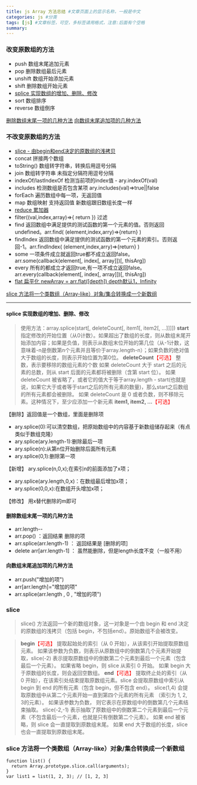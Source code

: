 ```yaml
---
title: js Array 方法总结 #文章页面上的显示名称，一般是中文
categories: js #分类
tags: [js] #文章标签，可空，多标签请用格式，注意:后面有个空格
summary: 
---
```



### 改变原数组的方法
- push  数组末尾追加元素
- pop   删除数组最后元素
- unshift   数组开始添加元素
- shift     删除数组开始元素
- [splice   实现数组的增加、删除、修改](#item1)
- sort  数组排序
- reverse   数组倒序

[删除数组末尾一项的几种方法](#item2)
[向数组末尾追加项的几种方法](#item3)

### 不改变原数组的方法
- [slice - 由begin和end决定的原数组的浅拷贝](#item4) 
- concat 拼接两个数组
- toString()  数组转字符串，转换后用逗号分隔
- join 数组转字符串 未指定分隔符用逗号分隔
- indexOf/lastIndexOf 检测当前项的index值 - ary.indexOf(val)
- includes 检测数组是否包含某项 ary.includes(val)=>true||false
- forEach 遍历数组中每一项，无返回值
- map 数组映射 支持返回值 新数组跟旧数组长度一样
- [reduce 累加器](https://qiuchunhong.github.io/2020/06/21/jsArrayRecude/)
- filter((val,index,array)=>{ return }) 过滤
- find 返回数组中满足提供的测试函数的第一个元素的值。否则返回 undefined。arr.find( (element,index,arry)=>{return} )
- findIndex 返回数组中满足提供的测试函数的第一个元素的索引。否则返回-1。arr.findIndex( (element,index,arry)=>{return} )
- some 一项条件成立就返回true都不成立返回false。arr.some(callback(element[, index[, array]])[, thisArg])
- every 所有的都成立才返回true,有一项不成立返回false。arr.every(callback(element[, index[, array]])[, thisArg])
- [flat 扁平化 newArray = arr.flat([depth]) depth默认1，Infinity](https://developer.mozilla.org/zh-CN/docs/Web/JavaScript/Reference/Global_Objects/Array/flat)

[slice 方法将一个类数组（Array-like）对象/集合转换成一个新数组](#item5)
************
#### <font id="item1">splice 实现数组的增加、删除、修改</font>
> 使用方法：array.splice(start[, deleteCount[, item1[, item2[, ...]]]])
**start​**
指定修改的开始位置（从0计数）。如果超出了数组的长度，则从数组末尾开始添加内容；如果是负值，则表示从数组末位开始的第几位（从-1计数，这意味着-n是倒数第n个元素并且等价于array.length-n）；如果负数的绝对值大于数组的长度，则表示开始位置为第0位。
**deleteCount**<font color=red>【可选】</font>
整数，表示要移除的数组元素的个数
如果 deleteCount 大于 start 之后的元素的总数，则从 start 后面的元素都将被删除（含第 start 位）。
如果 deleteCount 被省略了，或者它的值大于等于array.length - start(也就是说，如果它大于或者等于start之后的所有元素的数量)，那么start之后数组的所有元素都会被删除。
如果 deleteCount 是 0 或者负数，则不移除元素。这种情况下，至少应添加一个新元素
**item1, item2, ...**<font color=red>【可选】</font>


【删除】返回值是一个数组，里面是删除项
- ary.splice(0):可以清空数组，把原始数组中的内容基于新数组储存起来（有点类似于数组克隆）
- ary.splice(ary.length-1):删除最后一项
- ary.splice(n):从第n位开始删除后面所有元素
- ary.splice(0,1):删除第一项

【新增】 ary.splice(n,0,x);在索引n的前面添加了x项；
- ary.splice(ary.length,0,x)：在数组最后增加x项；
- ary.splice(0,0,x):在数组开头增加x项；

【修改】 用x替代删除的m即可

#### <font id="item2">删除数组末尾一项的几种方法 </font>
- arr.length--
- arr.pop()   ：返回结果 删除的项
- arr.splice(arr.length-1)   ： 返回结果是 [删除的项]
- delete arr[arr.length-1]    ： 虽然能删除，但是length长度不变（一般不用）

#### <font id="item3">向数组末尾追加项的几种方法 </font>
- arr.push("增加的项")
- arr[arr.length]="增加的项"
- arr.splice(arr.length , 0 , "增加的项")



### <font id="item4">slice</font>
> slice() 方法返回一个新的数组对象，这一对象是一个由 begin 和 end 决定的原数组的浅拷贝（包括 begin，不包括end）。原始数组不会被改变。

> **begin**<font color=red>【可选】</font>
提取起始处的索引（从 0 开始），从该索引开始提取原数组元素。
如果该参数为负数，则表示从原数组中的倒数第几个元素开始提取，slice(-2) 表示提取原数组中的倒数第二个元素到最后一个元素（包含最后一个元素）。
如果省略 begin，则 slice 从索引 0 开始。
如果 begin 大于原数组的长度，则会返回空数组。
**end**<font color=red>【可选】</font>
提取终止处的索引（从 0 开始），在该索引处结束提取原数组元素。slice 会提取原数组中索引从 begin 到 end 的所有元素（包含 begin，但不包含 end）。
slice(1,4) 会提取原数组中从第二个元素开始一直到第四个元素的所有元素 （索引为 1, 2, 3的元素）。
如果该参数为负数， 则它表示在原数组中的倒数第几个元素结束抽取。 slice(-2,-1) 表示抽取了原数组中的倒数第二个元素到最后一个元素（不包含最后一个元素，也就是只有倒数第二个元素）。
如果 end 被省略，则 slice 会一直提取到原数组末尾。
如果 end 大于数组的长度，slice 也会一直提取到原数组末尾。

### <font id="item5">slice 方法将一个类数组（Array-like）对象/集合转换成一个新数组</font>
```
function list() {
  return Array.prototype.slice.call(arguments);
}
var list1 = list(1, 2, 3); // [1, 2, 3]
```